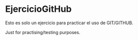 # EjercicioGitHub

Esto es solo un ejercicio para practicar el uso de GIT/GITHUB.

Just for practising/testing purposes.
